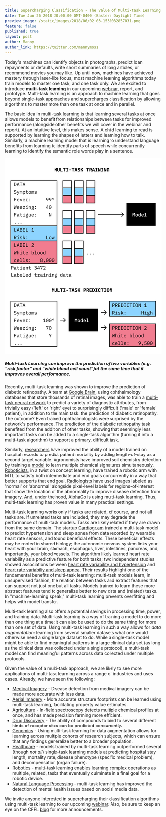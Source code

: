 ```yaml
---
title: Supercharging Classification - The Value of Multi-task Learning
date: Tue Jun 26 2018 20:00:00 GMT-0400 (Eastern Daylight Time)
preview_image: /static/images/2018/06/02_03-1530032857031.png
feature: false
published: true
layout: post
author: Manny
author_link: https://twitter.com/mannymoss
---
```


Today's machines can identify objects in photographs, predict loan repayments or
defaults, write short summaries of long articles, or recommend movies you may
like. Up until now, machines have achieved mastery through laser-like focus; most
machine learning algorithms today train models to master one task, and one task only.
We are excited to introduce **multi-task learning** in our upcoming
[webinar](https://info.cloudera.com/LP=2027?src=website&cid=70134000001SxY3),
report, and prototype. Multi-task learning is an approach to machine learning
that goes beyond single-task approaches and supercharges classification by
allowing algorithms to master more than one task at once and in parallel.

The basic idea in multi-task learning is that learning several tasks at once
allows models to benefit from relationships between tasks for improved
performance (alongside other benefits we will cover in the webinar and report). At
an intuitive level, this makes sense. A child learning to read is supported by
learning the shapes of letters and learning how to talk. Similarly, a machine
learning model that is learning to understand language benefits from learning
to identify parts of speech while concurrently learning to identify the
semantic role words play in a sentence. 

![](/static/images/2018/06/02_03-1530032857031.png)

##### Multi-task Learning can improve the prediction of two variables (e.g. "risk factor" and "white blood cell count")at the same time that it improves overall performance. 

Recently, multi-task learning was shown to improve the prediction of diabetic
retinopathy. A team at [Google Brain](https://ai.google/research/teams/brain),
using ophthalmology databases that store thousands of retinal images, was 
able to train a [multi-task neural network](https://arxiv.org/abs/1708.09843)
to predict a variety of diagnostic attributes, from trivially easy ('left' or
'right' eye) to surprisingly difficult ('male' or 'female' patient), in addition
to the main task: the prediction of diabetic retinopathy. The outcome? Even
trained ophthalmologists were surprised by the network's performance. The
prediction of the diabetic retinopathy task benefited from the addition of other tasks,
showing that seemingly less important tasks can be added to a
single-task algorithm (turning it into a multi-task algorithm) to support a
primary, difficult task. 

Similarly,
[researchers](https://arxiv.org/abs/1703.07771) have improved the ability of a model trained on hospital records to predict patient
mortality by adding length-of-stay as a second target variable.
Agronomists have improved soil chemistry detection by training a
[model](http://www.mdpi.com/2072-4292/9/11/1099) to learn multiple chemical
signatures simultaneously. [Roboticists](http://bons.ai), in a twist on concept
learning, have trained a robotic arm  with MTL to satisfy both intermediate and
end goals concurrently in a way that better supports that end goal.
[Radiologists](http://www.enlitic.com) have used images labeled as 'normal' or
'abnormal' alongside pixel-level labels for regions-of-interest that show the
location of the abnormality to improve disease detection from imagery. And,
under the hood, [AlphaGo](https://www.nature.com/articles/nature16961) is using
multi-task learning. Thus, multi-task learning has proven value in many practical
settings.

Multi-task learning works only if tasks are related, of course, and not all
tasks are. If unrelated tasks are included, they may degrade the performance of
multi-task models. Tasks are likely related if they are drawn from the same
domain. The startup
[Cardiogr.am](https://blog.cardiogr.am/screening-for-hypertension-and-sleep-apnea-with-deepheart-416c9bc03efc)
trained a multi-task model to predict hypertension and sleep apnea from data
recorded by wearable heart rate sensors, and found beneficial effects.  These
beneficial effects may be rooted in shared biology; the autonomic nervous
system links your heart with your brain, stomach, esophagus, liver, intestines,
pancreas, and, importantly, your blood vessels. The algorithm likely learned
heart rate variability as a predictive feature for both tasks; two independent
studies showed associations between [heart rate variability and
hypertension](https://www.ncbi.nlm.nih.gov/m/pubmed/14581296/#fft) and [heart
rate variabiliy and sleep
apnea](https://link.springer.com/article/10.1007%2FBF02345072). Their results
highlight one of the fundamental benefits of multi-task learning: multi-task
models learn, in unsupervised fashion, the relation between tasks and extract
features that can support not just one but all tasks. Models trained to learn
these more abstract features tend to generalize better to new data and
(related) tasks. In "machine-learning speak," multi-task learning prevents
overfitting and helps with model transfer.

Multi-task learning also offers a potential savings in processing time, power,
and training data. Multi-task learning is a way of training a model to do more
than one thing at a time; it can also be used to do the same thing for more
than one set of data. Using multi-task learning in such a way allows for *data
augmentation*: learning from several smaller datasets what one would otherwise
need a single large dataset to do. While a single-task model might be able to
find meaningful patterns in a large clinical data set (as long as the clinical
data was collected under a single protocol), a multi-task model can find
meaningful patterns across data collected under multiple protocols. 

Given the value of a multi-task approach, we are likely to see more applications of multi-task learning across a range of industries and uses cases.  Already, we have seen the following:
 
  - [Medical Imagery](https://arxiv.org/abs/1708.09843) - Disease detection from medical imagery can be made more accurate with less data.
  - [Aerial Imagery](https://arxiv.org/abs/1709.05932) - More accurate structure footprints can be learned using multi-task learning, facilitating property value estimates. 
  - [Agriculture](http://www.mdpi.com/2072-4292/9/11/1099) - In-field spectroscopy detects multiple chemical profiles at once, and has made precision farming more efficient.
  - [Drug Discovery](https://arxiv.org/abs/1703.00564) - The ability of compounds to bind to several different kinds of receptor sites can be predicted concurrently. 
  - [Genomics]() - Using multi-task learning for data augmentation allows for learning across multiple cohorts of research subjects, which can ensure that any findings generalize better to a broader population.
  - [Healthcare](https://arxiv.org/abs/1703.07771) - models trained by multi-task learning outperformed several (though _not all_) single-task learning models at predicting hospital stay length, mortality rate, disease phenotype (specific medical problem), and decompensation (organ failure).
  - [Robotics](https://bons.ai/) - multi-task learning enables learning complex operations as multiple, related, tasks that eventually culminate in a final goal for a robotic device.
  - [Natural Language Processing](http://www.aclweb.org/anthology/E17-1015) - multi-task learning has improved the detection of mental health issues based on social media data.

We invite anyone interested in supercharging their classification algorithms
using multi-task learning to our upcoming
[webinar](https://info.cloudera.com/LP=2027?src=website&cid=70134000001SxY3).
Also, be sure to keep an eye on the CFFL
[blog](http://blog.fastforwardlabs.com/) for more announcements.

